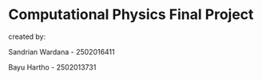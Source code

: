 # Computational Physics Final Project

created by:

Sandrian Wardana - 2502016411

Bayu Hartho - 2502013731

